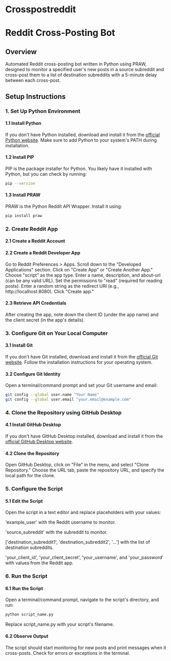 # Crosspostreddit

# Reddit Cross-Posting Bot

## Overview

Automated Reddit cross-posting bot written in Python using PRAW, designed to monitor a specified user's new posts in a source subreddit and cross-post them to a list of destination subreddits with a 5-minute delay between each cross-post.

## Setup Instructions

### 1. Set Up Python Environment

#### 1.1 Install Python

If you don't have Python installed, download and install it from the [official Python website](https://www.python.org/downloads/). Make sure to add Python to your system's PATH during installation.

#### 1.2 Install PIP

PIP is the package installer for Python. You likely have it installed with Python, but you can check by running:

```bash
pip --version
```

#### 1.3 Install PRAW

PRAW is the Python Reddit API Wrapper. Install it using:

```bash
pip install praw
```

### 2. Create Reddit App

#### 2.1 Create a Reddit Account

#### 2.2 Create a Reddit Developer App

Go to Reddit Preferences > Apps.
Scroll down to the "Developed Applications" section.
Click on "Create App" or "Create Another App."
Choose "script" as the app type.
Enter a name, description, and about-url (can be any valid URL).
Set the permissions to "read" (required for reading posts).
Enter a random string as the redirect URI (e.g., http://localhost:8080).
Click "Create app."

#### 2.3 Retrieve API Credentials

After creating the app, note down the client ID (under the app name) and the client secret (in the app's details).

### 3. Configure Git on Your Local Computer

#### 3.1 Install Git

If you don't have Git installed, download and install it from the [official Git website](https://git-scm.com/downloads/). Follow the installation instructions for your operating system.

#### 3.2 Configure Git Identity

Open a terminal/command prompt and set your Git username and email:

```bash
git config --global user.name "Your Name"
git config --global user.email "your.email@example.com"
```

### 4. Clone the Repository using GitHub Desktop

#### 4.1 Install GitHub Desktop

If you don't have GitHub Desktop installed, download and install it from the [official GitHub Desktop website](https://desktop.github.com/).

#### 4.2 Clone the Repository

Open GitHub Desktop, click on "File" in the menu, and select "Clone Repository." Choose the URL tab, paste the repository URL, and specify the local path for the clone.

### 5. Configure the Script

#### 5.1 Edit the Script

Open the script in a text editor and replace placeholders with your values:

'example_user' with the Reddit username to monitor.

'source_subreddit' with the subreddit to monitor.

['destination_subreddit1', 'destination_subreddit2', '...'] with the list of destination subreddits.

'your_client_id', 'your_client_secret', 'your_username', and 'your_password' with values from the Reddit app.

### 6. Run the Script

#### 6.1 Run the Script

Open a terminal/command prompt, navigate to the script's directory, and run:

```bash
python script_name.py
```

Replace script_name.py with your script's filename.

#### 6.2 Observe Output

The script should start monitoring for new posts and print messages when it cross-posts. Check for errors or exceptions in the terminal.
